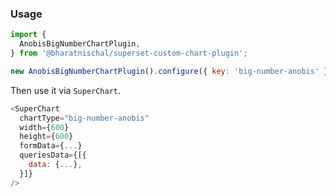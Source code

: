 ### Usage

```js
import {
  AnobisBigNumberChartPlugin,
} from '@bharatnischal/superset-custom-chart-plugin';

new AnobisBigNumberChartPlugin().configure({ key: 'big-number-anobis' }).register();
```

Then use it via `SuperChart`.

```js
<SuperChart
  chartType="big-number-anobis"
  width={600}
  height={600}
  formData={...}
  queriesData={[{
    data: {...},
  }]}
/>
```
